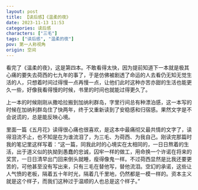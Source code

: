 ```yaml
---
layout: post
title: 【读后感】《温柔的夜》
date: 2023-11-13 11:53
categories: 读后感
characters: ["三毛"]
tags: ["读后感", "温柔的夜"]
pov: 第一人称视角
origin: 空间
---
```


看完了《温柔的夜》，这是第四本。不敢看得太快，因为提前知道下一本就是极其心痛的要失去荷西的七九年的事了，于是仿佛被剧透了命运的人去看仍无知无觉生活的人，只想着时间过得慢一点再慢一点，让他们此时这种亦苦亦甜的生活也能更久一些，好像我看得慢的时候，书里的时间也就能过得更久了。

上一本的时候刚刚从撒哈拉搬到加纳利群岛，字里行间总有种漂泊感，这一本写的时候在加纳利群岛住了快两年，终于又重新读到了安稳感和归宿感。果然文字是不会说谎的，总是能反映心境。

里面一篇《五月花》读得很心痛也很喜欢，是这本中最痛彻又最共情的文字了，读得泪流不止，也不知是在为谁流泪了，为三毛、为荷西、为我自己。刚读完那篇时我的笔记里这样写着：“这一篇，同我此时的心境实在太相同的，一日日熬着的生活，出于道义似的执拗到愚蠢的忠诚，囚牢一样的做工，用命换一个许诺在将来的奖赏，一日日清早出门回来倒头就睡，瘦得像鬼一样。不过荷西显然是比我还要更苦的，可他甚至没有写出来，只有三毛在替他写，替他流泪。空幻的承诺，这些让人气愤的老板，隔着五十年时光，隔着几千里地，仍然都是一模一样的。资本主义就是这个样子，而我们这种过于温顺的人也总是这个样子。”
